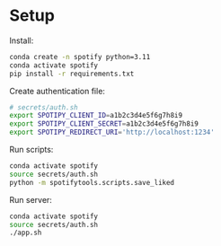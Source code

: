 
# Setup

Install:

```sh
conda create -n spotify python=3.11
conda activate spotify
pip install -r requirements.txt
```

Create authentication file:

```sh
# secrets/auth.sh
export SPOTIPY_CLIENT_ID=a1b2c3d4e5f6g7h8i9
export SPOTIPY_CLIENT_SECRET=a1b2c3d4e5f6g7h8i9
export SPOTIPY_REDIRECT_URI='http://localhost:1234'
```

Run scripts:

```sh
conda activate spotify
source secrets/auth.sh
python -m spotifytools.scripts.save_liked
```

Run server:

```sh
conda activate spotify
source secrets/auth.sh
./app.sh
```
